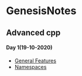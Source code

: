 # GenesisNotes

## Advanced cpp
#### Day 1(19-10-2020)
* [General Features](Advancedcpp/GeneralFeatures.md)
* [Namespaces](Advancedcpp/Namespaces.md)
